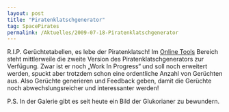 ```yaml
---
layout: post
title: "Piratenklatschgenerator"
tag: SpacePirates
permalink: /Aktuelles/2009-07-18-Piratenklatschgenerator
---
```



R.I.P. Gerüchtetabellen, es lebe der Piratenklatsch! Im [Online Tools](https://spacepirates.jcgames.de/Zufallstabellen/Piratenklatsch) Bereich steht mittlerweile die zweite Version des Piratenklatschgenerators zur Verfügung. Zwar ist er noch &bdquo;Work In Progress&ldquo; und soll noch erweitert werden, spuckt aber trotzdem schon eine ordentliche Anzahl von Gerüchten aus. Also Gerüchte generieren und Feedback geben, damit die Gerüchte noch abwechslungsreicher und interessanter werden!

P.S. In der Galerie gibt es seit heute ein Bild der Glukorianer zu bewundern.
